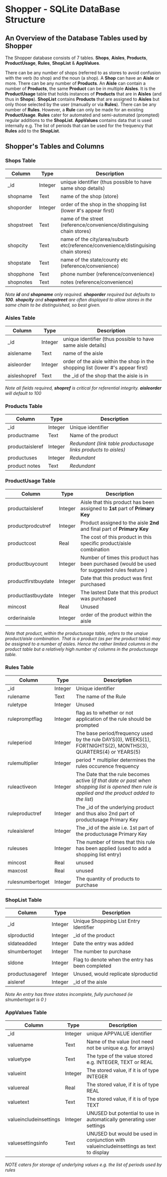 # Shopper - SQLite DataBase Structure

## An Overview of the Database Tables used by Shopper
The Shopper database consists of 7 tables. **Shops**, **Aisles**, **Products**, **ProductUsage**, **Rules**, **ShopList** & **AppValues**.

There can be any number of shops (referred to as stores to avoid confusion with the verb (to shop) and the noun (a shop).
A **Shop** can have an **Aisle** or more.
There can be any number of **Products**.
An **Aisle** can contain a number of **Products**, the same **Product** can be in multiple **Aisles**. It is the **ProductUsage** table that holds instances of **Products** that are in **Aisles** (and thus in **Shops**).
**ShopList** contains **Products** that are assigned to **Aisles** but only those selected by the user (manually or via **Rules**).
There can be any number of **Rules**. However, a **Rule** can only be made for an existing **ProductUsage**. **Rules** cater for automated and semi-automated (prompted) regular additions to the **ShopList**.
**AppValues** contains data that is used internally e.g. The list of periods that can be used for the frequency that **Rules** add to the **ShopList**.

## Shopper's Tables and Columns

### Shops Table

| Column        | Type          | Description                                                                           |
|---------------|---------------|---------------------------------------------------------------------------------------|
| \_id          | Integer       | unique identifier (thus possible to have same shop details)                           |
| shopname      | Text          | name of the shop (store)                                                              |
| shoporder     | Integer       | order of the shop in the shopping list (lower #'s appear first)                       |
| shopstreet    | Text          | name of the street (reference/convenience/distinguising chain stores)                 |
| shopcity      | Text          | name of the city/area/suburb etc(reference/convenience/distinguising chain stores)    |
| shopstate     | Text          | name of the state/county etc (reference/convenience)                                  |
| shopphone     | Text          | phone number (reference/convenience)                                                  |
| shopnotes     | Text          | notes (reference/convenience)                                                         | 
 
_Note **id** and **shopname** only required. 
**shoporder** required but defaults to **100**.
**shopcity** and **shopstreet** are often displayed to allow stores in the same chain to be distinguished, so best given._
 
  
### Aisles Table

| Column        | Type          | Description                                                                           |
|---------------|---------------|---------------------------------------------------------------------------------------|
| \_id          | Integer       | unique identifier (thus possible to have same aisle details)                          |
| aislename     | Text          | name of the aisle                                                                     |
| aisleorder    | Integer       | order of the aisle within the shop in the shopping list (lower #'s appear first)      |
| aisleshopref  | Text          | the _id of the shop that the aisle is in                                              |

 _Note all fields required, **shopref** is critical for referential integrity. **aisleorder** will default to 100_
  
### Products Table

| Column | Type | Description |
|--------|------|-------------|
| \_id | Integer | Unique identifier |
| productname | Text | Name of the product |
| productaisleref | Integer | _Redundant (link table productusage links products to aisles)_ |
| productuses | Integer | _Redundant_ |
| product notes| Text | _Redundant_|
  
### ProductUsage Table

| Column | Type | Description |
|--------|------|-------------|
| productaisleref | Integer | Aisle that this product has been assigned to **1st** part of **Primary Key** |
| productprodcutref | Integer | Product assigned to the aisle **2nd** and final part of **Primary Key** |
| productcost | Real | The cost of this product in this specific product/aisle combination |
| productbuycount | Integer | Number of times this product has been purchased (would be used for suggested rules feature )|
| productfirstbuydate | Integer | Date that this product was first purchased |
| productlastbuydate | Integer | The lastest Date that this product was purchased |
| mincost | Real | Unused |
| orderinaisle | Integer | order of the product within the aisle |

_Note that product, within the productusage table, refers to the unqiue product/aisle combination. 
That is a product (as per the product table) may be assigned to a number of aisles.
Hence the rather limited columns in the product table but a relatively high number of columns in the productusage table._

### Rules Table

| Column | Type | Description |
|--------|------|-------------|
|\_id | Integer | Unique identifier |
| rulename | Text | The name of the Rule |
| ruletype | Integer | Unused |
| rulepromptflag | Integer | flag as to whether or not application of the rule should be prompted |
| ruleperiod | Integer | The base period/frequency used by the rule DAYS(0), WEEKS(1), FORTNIGHTS(2), MONTHS(3), QUARTERS(4) or YEARS(5) |
| rulemultiplier | Integer | period * multiplier determines the rules occurence frequency |
| ruleactiveon | Integer | The Date that the rule becomes active (_if that date or past when shopping list is opened then rule is applied and the product added to the list_)|
| ruleproductref | Integer | The \_id of the underlying product and thus also 2nd part of productusage Primary Key |
| ruleaisleref | Integer | The \_id of the aisle i.e. 1st part of the productusage Primary Key |
| ruleuses | Integer | The number of times that this rule has been applied (used to add a shopping list entry) |
| mincost | Real | unused |
| maxcost | Real | unused |
| rulesnumbertoget | Integer | The quantity of products to purchase |
  
### ShopList Table

| Column | Type | Description |
|--------|------|-------------|
| \_id | Integer | Unique Shoppinbg List Entry Identifier |
| slproductid | Integer| \_id of the product |
| sldateadded | Integer | Date the entry was added |
| slnumbertoget | Integer | The number to purchase |
| sldone | Integer |  Flag to denote when the entry has been completed |
| productusageref | Integer | Unused, would replicate slproductid |
| aisleref | Integer | \_id of the aisle |

_Note An entry has three states incomplete, fully purchased (ie slnumbertoget is 0 )_
  
### AppValues Table

| Column | Type | Description |
|--------|------|-------------|
| \_id | Integer | unique APPVALUE identifier |
| valuename | Text| Name of the value (not need not be unique e.g. for arrays) |
| valuetype| Text | The type of the value stored e.g. INTEGER, TEXT or REAL |
| valueint | Integer | The stored value, if it is of type INTEGER |
| valuereal | Real | The stored value, if it is of type REAL |
| valuetext | Text | The stored value, if it is of type TEXT |
| valueincludeinsettings | Integer| UNUSED but potential to use in automatically generating user settings |
| valuesettingsinfo | Text | UNUSED but would be used in conjunction with valueincludeinsettings as text to display |

  _NOTE caters for storage of underlying values e.g. the list of periods used by rules_
 